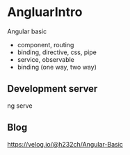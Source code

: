 # AngluarIntro

Angular basic
 - component, routing
 - binding, directive, css, pipe
 - service, observable
 - binding (one way, two way)

## Development server

ng serve

## Blog

https://velog.io/@h232ch/Angular-Basic
